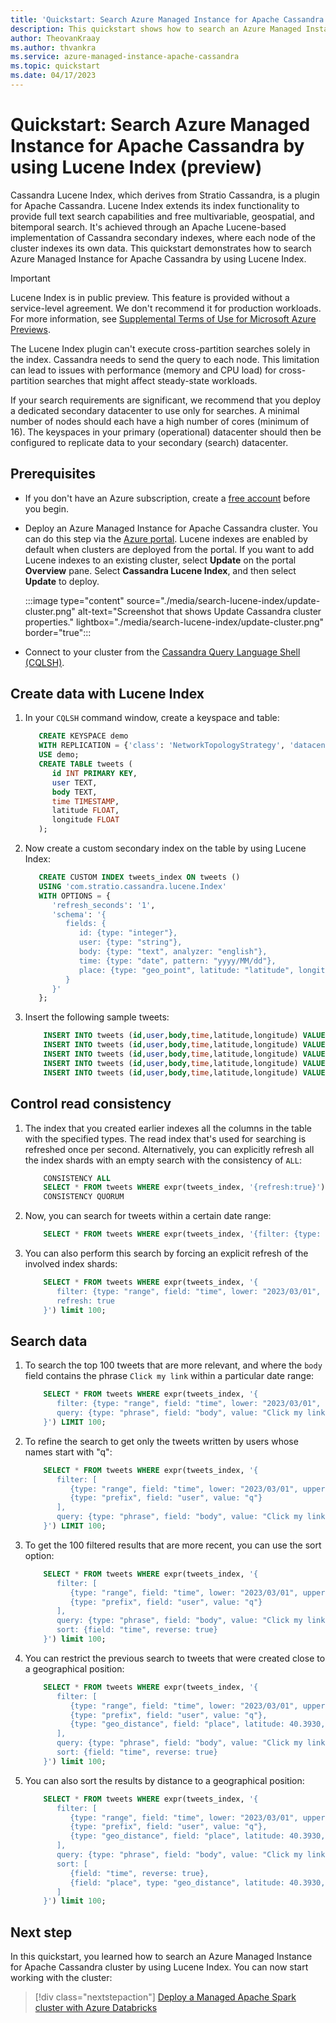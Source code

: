 ```yaml
---
title: 'Quickstart: Search Azure Managed Instance for Apache Cassandra by using Stratio Cassandra Lucene Index'
description: This quickstart shows how to search an Azure Managed Instance for Apache Cassandra cluster by using Stratio Cassandra Lucene Index.
author: TheovanKraay
ms.author: thvankra
ms.service: azure-managed-instance-apache-cassandra
ms.topic: quickstart
ms.date: 04/17/2023
---
```

# Quickstart: Search Azure Managed Instance for Apache Cassandra by using Lucene Index (preview)

Cassandra Lucene Index, which derives from Stratio Cassandra, is a plugin for Apache Cassandra. Lucene Index extends its index functionality to provide full text search capabilities and free multivariable, geospatial, and bitemporal search. It's achieved through an Apache Lucene-based implementation of Cassandra secondary indexes, where each node of the cluster indexes its own data. This quickstart demonstrates how to search Azure Managed Instance for Apache Cassandra by using Lucene Index.

> [!IMPORTANT]
> Lucene Index is in public preview. This feature is provided without a service-level agreement. We don't recommend it for production workloads. For more information, see [Supplemental Terms of Use for Microsoft Azure Previews](https://azure.microsoft.com/support/legal/preview-supplemental-terms/).

The Lucene Index plugin can't execute cross-partition searches solely in the index. Cassandra needs to send the query to each node. This limitation can lead to issues with performance (memory and CPU load) for cross-partition searches that might affect steady-state workloads.

If your search requirements are significant, we recommend that you deploy a dedicated secondary datacenter to use only for searches. A minimal number of nodes should each have a high number of cores (minimum of 16). The keyspaces in your primary (operational) datacenter should then be configured to replicate data to your secondary (search) datacenter.

## Prerequisites

- If you don't have an Azure subscription, create a [free account](https://azure.microsoft.com/free/?WT.mc_id=A261C142F) before you begin.
- Deploy an Azure Managed Instance for Apache Cassandra cluster. You can do this step via the [Azure portal](create-cluster-portal.md). Lucene indexes are enabled by default when clusters are deployed from the portal. If you want to add Lucene indexes to an existing cluster, select **Update** on the portal **Overview** pane. Select **Cassandra Lucene Index**, and then select **Update** to deploy.

   :::image type="content" source="./media/search-lucene-index/update-cluster.png" alt-text="Screenshot that shows Update Cassandra cluster properties." lightbox="./media/search-lucene-index/update-cluster.png" border="true":::

- Connect to your cluster from the [Cassandra Query Language Shell (CQLSH)](create-cluster-portal.md#connect-from-cqlsh).

## Create data with Lucene Index

1. In your `CQLSH` command window, create a keyspace and table:

    ```SQL
       CREATE KEYSPACE demo
       WITH REPLICATION = {'class': 'NetworkTopologyStrategy', 'datacenter-1': 3};
       USE demo;
       CREATE TABLE tweets (
          id INT PRIMARY KEY,
          user TEXT,
          body TEXT,
          time TIMESTAMP,
          latitude FLOAT,
          longitude FLOAT
       );
    ```

1. Now create a custom secondary index on the table by using Lucene Index:

    ```SQL
       CREATE CUSTOM INDEX tweets_index ON tweets ()
       USING 'com.stratio.cassandra.lucene.Index'
       WITH OPTIONS = {
          'refresh_seconds': '1',
          'schema': '{
             fields: {
                id: {type: "integer"},
                user: {type: "string"},
                body: {type: "text", analyzer: "english"},
                time: {type: "date", pattern: "yyyy/MM/dd"},
                place: {type: "geo_point", latitude: "latitude", longitude: "longitude"}
             }
          }'
       };
    ```

1. Insert the following sample tweets:

    ```SQL
        INSERT INTO tweets (id,user,body,time,latitude,longitude) VALUES (1,'theo','Make money fast, 5 easy tips', '2023-04-01T11:21:59.001+0000', 0.0, 0.0);
        INSERT INTO tweets (id,user,body,time,latitude,longitude) VALUES (2,'theo','Click my link, like my stuff!', '2023-04-01T11:21:59.001+0000', 0.0, 0.0);
        INSERT INTO tweets (id,user,body,time,latitude,longitude) VALUES (3,'quetzal','Click my link, like my stuff!', '2023-04-02T11:21:59.001+0000', 0.0, 0.0);
        INSERT INTO tweets (id,user,body,time,latitude,longitude) VALUES (4,'quetzal','Click my link, like my stuff!', '2023-04-01T11:21:59.001+0000', 40.3930, -3.7328);
        INSERT INTO tweets (id,user,body,time,latitude,longitude) VALUES (5,'quetzal','Click my link, like my stuff!', '2023-04-01T11:21:59.001+0000', 40.3930, -3.7329);
    ```

## Control read consistency

1. The index that you created earlier indexes all the columns in the table with the specified types. The read index that's used for searching is refreshed once per second. Alternatively, you can explicitly refresh all the index shards with an empty search with the consistency of `ALL`:

    ```SQL
        CONSISTENCY ALL
        SELECT * FROM tweets WHERE expr(tweets_index, '{refresh:true}');
        CONSISTENCY QUORUM
    ```

1. Now, you can search for tweets within a certain date range:

    ```SQL
        SELECT * FROM tweets WHERE expr(tweets_index, '{filter: {type: "range", field: "time", lower: "2023/03/01", upper: "2023/05/01"}}');
    ```

1. You can also perform this search by forcing an explicit refresh of the involved index shards:

    ```SQL
        SELECT * FROM tweets WHERE expr(tweets_index, '{
           filter: {type: "range", field: "time", lower: "2023/03/01", upper: "2023/05/01"},
           refresh: true
        }') limit 100;
    ```

## Search data

1. To search the top 100 tweets that are more relevant, and where the `body` field contains the phrase `Click my link` within a particular date range:

    ```SQL
        SELECT * FROM tweets WHERE expr(tweets_index, '{
           filter: {type: "range", field: "time", lower: "2023/03/01", upper: "2023/05/01"},
           query: {type: "phrase", field: "body", value: "Click my link", slop: 1}
        }') LIMIT 100;
    ```

1. To refine the search to get only the tweets written by users whose names start with "q":

    ```SQL
        SELECT * FROM tweets WHERE expr(tweets_index, '{
           filter: [
              {type: "range", field: "time", lower: "2023/03/01", upper: "2023/05/01"},
              {type: "prefix", field: "user", value: "q"}
           ],
           query: {type: "phrase", field: "body", value: "Click my link", slop: 1}
        }') LIMIT 100;
    ```

1. To get the 100 filtered results that are more recent, you can use the sort option:

    ```SQL
        SELECT * FROM tweets WHERE expr(tweets_index, '{
           filter: [
              {type: "range", field: "time", lower: "2023/03/01", upper: "2023/05/01"},
              {type: "prefix", field: "user", value: "q"}
           ],
           query: {type: "phrase", field: "body", value: "Click my link", slop: 1},
           sort: {field: "time", reverse: true}
        }') limit 100;
    ```

1. You can restrict the previous search to tweets that were created close to a geographical position:

    ```SQL
        SELECT * FROM tweets WHERE expr(tweets_index, '{
           filter: [
              {type: "range", field: "time", lower: "2023/03/01", upper: "2023/05/01"},
              {type: "prefix", field: "user", value: "q"},
              {type: "geo_distance", field: "place", latitude: 40.3930, longitude: -3.7328, max_distance: "1km"}
           ],
           query: {type: "phrase", field: "body", value: "Click my link", slop: 1},
           sort: {field: "time", reverse: true}
        }') limit 100;
    ```

1. You can also sort the results by distance to a geographical position:

    ```SQL
        SELECT * FROM tweets WHERE expr(tweets_index, '{
           filter: [
              {type: "range", field: "time", lower: "2023/03/01", upper: "2023/05/01"},
              {type: "prefix", field: "user", value: "q"},
              {type: "geo_distance", field: "place", latitude: 40.3930, longitude: -3.7328, max_distance: "1km"}
           ],
           query: {type: "phrase", field: "body", value: "Click my link", slop: 1},
           sort: [
              {field: "time", reverse: true},
              {field: "place", type: "geo_distance", latitude: 40.3930, longitude: -3.7328}
           ]
        }') limit 100;
    ```

## Next step

In this quickstart, you learned how to search an Azure Managed Instance for Apache Cassandra cluster by using Lucene Index. You can now start working with the cluster:

> [!div class="nextstepaction"]
> [Deploy a Managed Apache Spark cluster with Azure Databricks](deploy-cluster-databricks.md)
